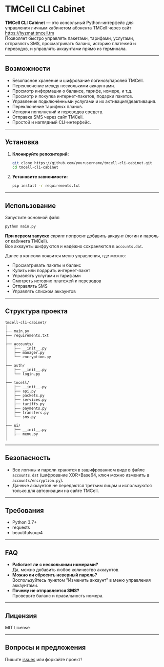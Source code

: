 # TMCell CLI Cabinet

**TMCell CLI Cabinet** — это консольный Python-интерфейс для управления личным кабинетом абонента TMCell через сайт https://hyzmat.tmcell.tm  
Позволяет быстро управлять пакетами, тарифами, услугами, отправлять SMS, просматривать баланс, историю платежей и переводов, и управлять аккаунтами прямо из терминала.

---

## Возможности

- Безопасное хранение и шифрование логинов/паролей TMCell.
- Переключение между несколькими аккаунтами.
- Просмотр информации о балансе, тарифе, номере, и т.д.
- Просмотр и покупка интернет-пакетов, подарки пакетов.
- Управление подключёнными услугами и их активация/деактивация.
- Переключение тарифных планов.
- История пополнений и переводов средств.
- Отправка SMS через сайт TMCell.
- Простой и наглядный CLI-интерфейс.

---

## Установка

1. **Клонируйте репозиторий:**
   ```sh
   git clone https://github.com/yourusername/tmcell-cli-cabinet.git
   cd tmcell-cli-cabinet
   ```
2. **Установите зависимости:**
   ```sh
   pip install -r requirements.txt
   ```

---

## Использование

Запустите основной файл:

```sh
python main.py
```

**При первом запуске** скрипт попросит добавить аккаунт (логин и пароль от кабинета TMCell).  
Все аккаунты шифруются и надёжно сохраняются в `accounts.dat`.

Далее в консоли появится меню управления, где можно:
- Просматривать пакеты и баланс
- Купить или подарить интернет-пакет
- Управлять услугами и тарифами
- Смотреть историю платежей и переводов
- Отправлять SMS
- Управлять списком аккаунтов

---

## Структура проекта

```
tmcell-cli-cabinet/
│
├── main.py
├── requirements.txt
│
├── accounts/
│   ├── __init__.py
│   ├── manager.py
│   └── encryption.py
│
├── auth/
│   ├── __init__.py
│   └── login.py
│
├── tmcell/
│   ├── __init__.py
│   ├── api.py
│   ├── packets.py
│   ├── services.py
│   ├── tariffs.py
│   ├── payments.py
│   ├── transfers.py
│   └── sms.py
│
├── ui/
│   ├── __init__.py
│   ├── menu.py
│
```

---

## Безопасность

- Все логины и пароли хранятся в зашифрованном виде в файле `accounts.dat` (шифрование XOR+Base64, ключ можно изменить в `accounts/encryption.py`).
- Данные аккаунтов не передаются третьим лицам и используются только для авторизации на сайте TMCell.

---

## Требования

- Python 3.7+
- requests
- beautifulsoup4

---

## FAQ

- **Работает ли с несколькими номерами?**  
  Да, можно добавить любое количество аккаунтов.
- **Можно ли сбросить неверный пароль?**  
  Воспользуйтесь пунктом "Изменить аккаунт" в меню управления аккаунтами.
- **Почему не отправляется SMS?**  
  Проверьте баланс и правильность номера.

---

## Лицензия

MIT License

---

## Вопросы и предложения

Пишите [issues](https://github.com/yourusername/tmcell-cli-cabinet/issues) или форкайте проект!
